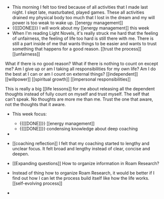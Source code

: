 - This morning I felt too tired because of all activities that I made last night. I slept late, masturbated, played games. These all activities drained my physical body too much that I lost in the dream and my will power is too weak to wake up. [[energy management]]
- {{[[DONE]]}} I will work about my [[energy management]] this week
- When I'm reading Light Novels, it's really struck me hard that the feeling of unfairness, the feeling of life too hard is still there with me. There is still a part inside of me that wants things to be easier and wants to trust something that happens for a good reason.  [[trust the process]] [[unfairness]]

What if there is no good reason? What if there is nothing to count on except me? Am I give up or am I taking all responsibilities for my own life? Am I do the best at I can or am I count on external things? [[independent]] [[willpower]] [[spiritual growth]] [[impersonal responsibilities]]

This is really a big [[life lessons]] for me about releasing all the dependent thoughts instead of fully count on myself and trust myself. The self that can't speak. No thoughts are more me than me. Trust the one that aware, not the thoughts that it aware. 
- This week focus:
    - {{[[DONE]]}} [[energy management]]
    - {{[[DONE]]}} condensing knowledge about deep coaching
- 
- [[coaching reflection]] I felt that my coaching started to lengthy and unclear focus. It felt broad and lengthy instead of clear, concise and deepen.
- [[Expanding questions]] How to organize information in Roam Research?

- Instead of thing how to organize Roam Research, it would be better if I find out how I can let the process build itself like how the life works. [[self-evolving process]]
- 
